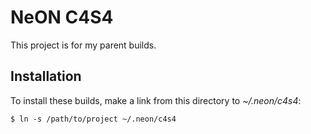 NeON C4S4
=========

This project is for my parent builds.

Installation
------------

To install these builds, make a link from this directory to *~/.neon/c4s4*:

```
$ ln -s /path/to/project ~/.neon/c4s4
```
